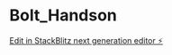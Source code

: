 # Bolt_Handson

[Edit in StackBlitz next generation editor ⚡️](https://stackblitz.com/~/github.com/ShunKuroiwa0000/Bolt_Handson)
